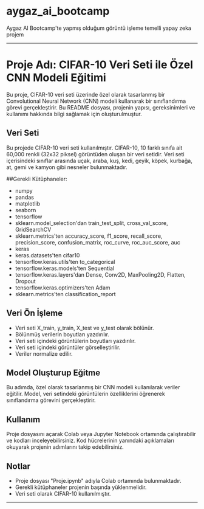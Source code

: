 # aygaz_ai_bootcamp
Aygaz AI Bootcamp'te yapmış olduğum görüntü işleme temelli yapay zeka projem

---

# Proje Adı: CIFAR-10 Veri Seti ile Özel CNN Modeli Eğitimi

Bu proje, CIFAR-10 veri seti üzerinde özel olarak tasarlanmış bir Convolutional Neural Network (CNN) modeli kullanarak bir sınıflandırma görevi gerçekleştirir. Bu README dosyası, projenin yapısı, gereksinimleri ve kullanımı hakkında bilgi sağlamak için oluşturulmuştur.

## Veri Seti

Bu projede CIFAR-10 veri seti kullanılmıştır. CIFAR-10, 10 farklı sınıfa ait 60,000 renkli (32x32 piksel) görüntüden oluşan bir veri setidir. Veri seti içerisindeki sınıflar arasında uçak, araba, kuş, kedi, geyik, köpek, kurbağa, at, gemi ve kamyon gibi nesneler bulunmaktadır.

##Gerekli Kütüphaneler:
- numpy 
- pandas 
- matplotlib
- seaborn 
- tensorflow 
- sklearn.model_selection'dan train_test_split, cross_val_score, GridSearchCV
- sklearn.metrics'ten accuracy_score, f1_score, recall_score, precision_score, confusion_matrix, roc_curve, roc_auc_score, auc
- keras
- keras.datasets'ten cifar10
- tensorflow.keras.utils'ten to_categorical
- tensorflow.keras.models'ten Sequential
- tensorflow.keras.layers'dan Dense, Conv2D, MaxPooling2D, Flatten, Dropout
- tensorflow.keras.optimizers'ten Adam
- sklearn.metrics'ten classification_report


## Veri Ön İşleme

- Veri seti X_train, y_train, X_test ve y_test olarak bölünür.
- Bölünmüş verilerin boyutları yazdırılır.
- Veri seti içindeki görüntülerin boyutları yazdırılır.
- Veri seti içindeki görüntüler görselleştirilir.
- Veriler normalize edilir.

## Model Oluşturup Eğitme

Bu adımda, özel olarak tasarlanmış bir CNN modeli kullanılarak veriler eğitilir. Model, veri setindeki görüntülerin özelliklerini öğrenerek sınıflandırma görevini gerçekleştirir.

## Kullanım

Proje dosyasını açarak Colab veya Jupyter Notebook ortamında çalıştırabilir ve kodları inceleyebilirsiniz. Kod hücrelerinin yanındaki açıklamaları okuyarak projenin adımlarını takip edebilirsiniz.

## Notlar

- Proje dosyası "Proje.ipynb" adıyla Colab ortamında bulunmaktadır.
- Gerekli kütüphaneler projenin başında yüklenmelidir.
- Veri seti olarak CIFAR-10 kullanılmıştır.

---
